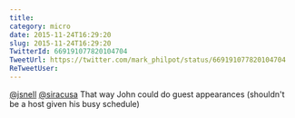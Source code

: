 ```yaml
---
title: 
category: micro
date: 2015-11-24T16:29:20
slug: 2015-11-24T16:29:20
TwitterId: 669191077820104704
TweetUrl: https://twitter.com/mark_philpot/status/669191077820104704
ReTweetUser: 
---
```


[@jsnell](https://twitter.com/jsnell) [@siracusa](https://twitter.com/siracusa) That way John could do guest appearances (shouldn't be a host given his busy schedule)